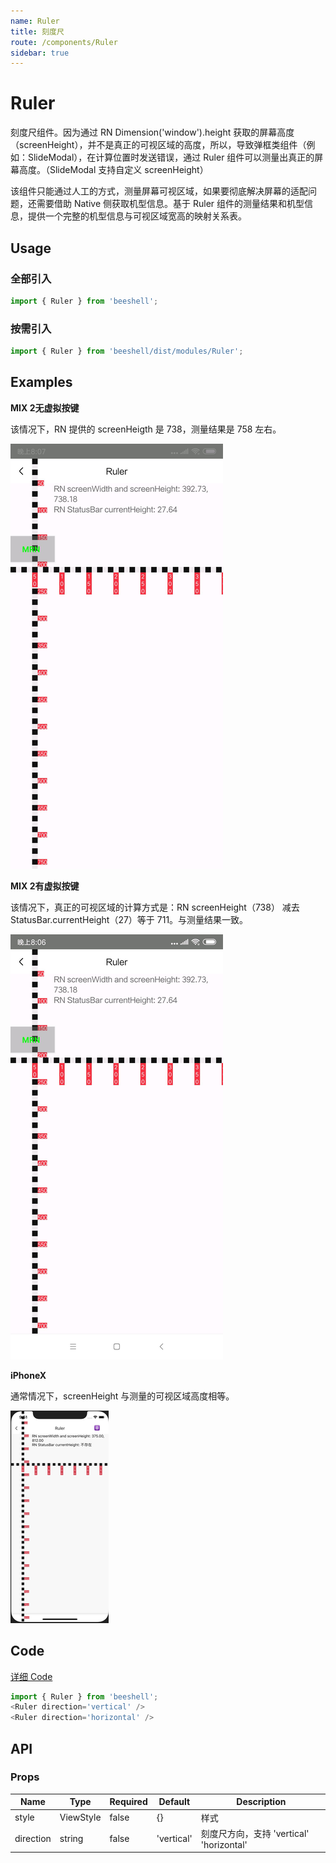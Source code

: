 ```yaml
---
name: Ruler
title: 刻度尺
route: /components/Ruler
sidebar: true
---
```


# Ruler

刻度尺组件。因为通过 RN Dimension('window').height 获取的屏幕高度（screenHeight），并不是真正的可视区域的高度，所以，导致弹框类组件（例如：SlideModal），在计算位置时发送错误，通过 Ruler 组件可以测量出真正的屏幕高度。（SlideModal 支持自定义 screenHeight）

该组件只能通过人工的方式，测量屏幕可视区域，如果要彻底解决屏幕的适配问题，还需要借助 Native 侧获取机型信息。基于 Ruler 组件的测量结果和机型信息，提供一个完整的机型信息与可视区域宽高的映射关系表。

## Usage
### 全部引入

```js
import { Ruler } from 'beeshell';
```

### 按需引入
```js
import { Ruler } from 'beeshell/dist/modules/Ruler';
```

## Examples

**MIX 2无虚拟按键**

该情况下，RN 提供的 screenHeigth 是 738，测量结果是 758 左右。

![image](../images/Ruler/1.png)

**MIX 2有虚拟按键**

该情况下，真正的可视区域的计算方式是：RN screenHeight（738） 减去 StatusBar.currentHeight（27）等于 711。与测量结果一致。

![image](../images/Ruler/2.png)


**iPhoneX**

通常情况下，screenHeight 与测量的可视区域高度相等。

![image](../images/Ruler/3.png)

## Code
[详细 Code](https://github.com/Meituan-Dianping/beeshell/tree/master/examples/Ruler/index.tsx)

```js
import { Ruler } from 'beeshell';
<Ruler direction='vertical' />
<Ruler direction='horizontal' />

```

## API
### Props

| Name | Type | Required | Default | Description |
| ---- | ---- | ---- | ---- | ---- |
| style | ViewStyle | false | {} | 样式 |
| direction | string | false | 'vertical' | 刻度尺方向，支持 'vertical' 'horizontal' |
